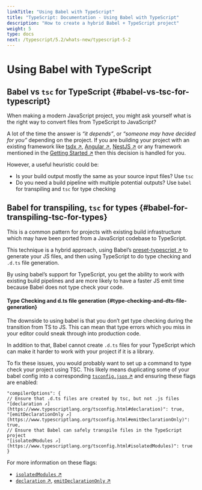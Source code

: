 ```yaml
---
linkTitle: "Using Babel with TypeScript"
title: "TypeScript: Documentation - Using Babel with TypeScript"
description: "How to create a hybrid Babel + TypeScript project"
weight: 5
type: docs
next: /typescript/5.2/whats-new/typescript-5-2
---
```


# Using Babel with TypeScript

## Babel vs `tsc` for TypeScript {#babel-vs-tsc-for-typescript}

When making a modern JavaScript project, you might ask yourself what is the right way to convert files from TypeScript to JavaScript?

A lot of the time the answer is *“it depends”*, or *“someone may have decided for you”* depending on the project. If you are building your project with an existing framework like [tsdx ↗](https://tsdx.io/), [Angular ↗](https://angular.io/), [NestJS ↗](https://nestjs.com/) or any framework mentioned in the [Getting Started ↗](https://www.typescriptlang.org/docs/home) then this decision is handled for you.

However, a useful heuristic could be:

- Is your build output mostly the same as your source input files? Use `tsc`
- Do you need a build pipeline with multiple potential outputs? Use `babel` for transpiling and `tsc` for type checking

## Babel for transpiling, `tsc` for types {#babel-for-transpiling-tsc-for-types}

This is a common pattern for projects with existing build infrastructure which may have been ported from a JavaScript codebase to TypeScript.

This technique is a hybrid approach, using Babel’s [preset-typescript ↗](https://babeljs.io/docs/en/babel-preset-typescript) to generate your JS files, and then using TypeScript to do type checking and `.d.ts` file generation.

By using babel’s support for TypeScript, you get the ability to work with existing build pipelines and are more likely to have a faster JS emit time because Babel does not type check your code.

#### Type Checking and d.ts file generation {#type-checking-and-dts-file-generation}

The downside to using babel is that you don’t get type checking during the transition from TS to JS. This can mean that type errors which you miss in your editor could sneak through into production code.

In addition to that, Babel cannot create `.d.ts` files for your TypeScript which can make it harder to work with your project if it is a library.

To fix these issues, you would probably want to set up a command to type check your project using TSC. This likely means duplicating some of your babel config into a corresponding [`tsconfig.json` ↗](https://www.typescriptlang.org/tsconfig.html) and ensuring these flags are enabled:

```
"compilerOptions": {
// Ensure that .d.ts files are created by tsc, but not .js files
"[declaration ↗](https://www.typescriptlang.org/tsconfig.html#declaration)": true,
"[emitDeclarationOnly ↗](https://www.typescriptlang.org/tsconfig.html#emitDeclarationOnly)": true,
// Ensure that Babel can safely transpile files in the TypeScript project
"[isolatedModules ↗](https://www.typescriptlang.org/tsconfig.html#isolatedModules)": true
}
```

For more information on these flags:

- [`isolatedModules` ↗](https://www.typescriptlang.org/tsconfig.html#isolatedModules)
- [`declaration` ↗](https://www.typescriptlang.org/tsconfig.html#declaration), [`emitDeclarationOnly` ↗](https://www.typescriptlang.org/tsconfig.html#emitDeclarationOnly)
